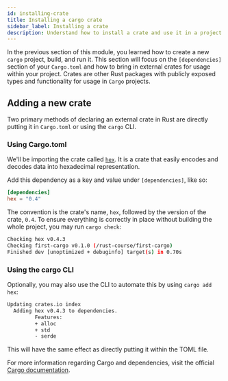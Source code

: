 ```yaml
---
id: installing-crate
title: Installing a cargo crate
sidebar_label: Installing a crate
description: Understand how to install a crate and use it in a project.
---
```


In the previous section of this module, you learned how to create a new `cargo` project, build, and
run it. This section will focus on the `[dependencies]` section of your `Cargo.toml` and how to
bring in external crates for usage within your project. Crates are other Rust packages with publicly
exposed types and functionality for usage in `Cargo` projects.

## Adding a new crate

Two primary methods of declaring an external crate in Rust are directly putting it in `Cargo.toml`
or using the `cargo` CLI.

### Using Cargo.toml

We'll be importing the crate called [`hex`](https://crates.io/crates/hex). It is a crate that easily
encodes and decodes data into hexadecimal representation.

Add this dependency as a key and value under `[dependencies]`, like so:

```toml
[dependencies]
hex = "0.4"

```

The convention is the crate's name, `hex`, followed by the version of the crate, `0.4`. To ensure
everything is correctly in place without building the whole project, you may run `cargo check`:

```sh
Checking hex v0.4.3
Checking first-cargo v0.1.0 (/rust-course/first-cargo)
Finished dev [unoptimized + debuginfo] target(s) in 0.70s
```

### Using the cargo CLI

Optionally, you may also use the CLI to automate this by using `cargo add hex`:

```sh
Updating crates.io index
  Adding hex v0.4.3 to dependencies.
         Features:
         + alloc
         + std
         - serde
```

This will have the same effect as directly putting it within the TOML file.

For more information regarding Cargo and dependencies, visit the official
[Cargo documentation](https://doc.rust-lang.org/cargo/index.html).
